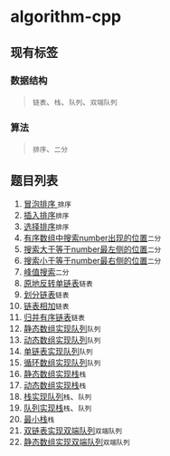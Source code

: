 # algorithm-cpp
## 现有标签
### 数据结构
> `链表`、`栈`、`队列`、`双端队列`
### 算法
> `排序`、`二分`
## 题目列表

1.   [冒泡排序 ](https://github.com/zhc-ultra/algorithm-cpp/blob/main/cpp001_bubble_sort/bubble_sort.cpp)`排序`
2.   [插入排序](https://github.com/zhc-ultra/algorithm-cpp/blob/main/cpp002_insert_sort/insert_sort.cpp)`排序`
3.   [选择排序](https://github.com/zhc-ultra/algorithm-cpp/blob/main/cpp003_select_sort/select_sort.cpp)`排序`
4.   [有序数组中搜索number出现的位置](https://github.com/zhc-ultra/algorithm-cpp/blob/main/cpp004_search_number/search_number.cpp)`二分`
5.   [搜索大于等于number最左侧的位置](https://github.com/zhc-ultra/algorithm-cpp/blob/main/cpp005_search_greater_number/search_greater_number.cpp)`二分`
6.   [搜索小于等于number最右侧的位置](https://github.com/zhc-ultra/algorithm-cpp/blob/main/cpp006_search_less_number/search_less_number.cpp)`二分`
7.   [峰值搜索](https://github.com/zhc-ultra/algorithm-cpp/blob/main/cpp007_search_peak/search_peak.cpp)`二分`
8.   [原地反转单链表](https://github.com/zhc-ultra/algorithm-cpp/blob/main/cpp008_reverse/reverse.cpp)`链表`
9.   [划分链表](https://github.com/zhc-ultra/algorithm-cpp/blob/main/cpp009_partition/partition.cpp)`链表`
10.   [链表相加](https://github.com/zhc-ultra/algorithm-cpp/blob/main/cpp010_two_sum/two_sum.cpp)`链表`
11.   [归并有序链表](https://github.com/zhc-ultra/algorithm-cpp/blob/main/cpp011_merge_two_sorted/merge_two_sorted.cpp)`链表`
12.   [静态数组实现队列](https://github.com/zhc-ultra/algorithm-cpp/blob/main/cpp012_static_array_queue/static_array_queue.cpp)`队列`
13.   [动态数组实现队列](https://github.com/zhc-ultra/algorithm-cpp/blob/main/cpp013_dynamic_array_queue/dynamic_array_queue.cpp)`队列`
14.   [单链表实现队列](https://github.com/zhc-ultra/algorithm-cpp/blob/main/cpp014_linked_queue/linked_queue.cpp)`队列`
15.   [循环数组实现队列](https://github.com/zhc-ultra/algorithm-cpp/blob/main/cpp015_circulate_array_queue/circulate_array_queue.cpp)`队列`
16.   [静态数组实现栈](https://github.com/zhc-ultra/algorithm-cpp/blob/main/cpp016_static_array_stack/static_array_stack.cpp)`栈`
17.   [动态数组实现栈](https://github.com/zhc-ultra/algorithm-cpp/blob/main/cpp017_dynamic_array_stack/dynamic_array_stack.cpp)`栈`
18.   [栈实现队列](https://github.com/zhc-ultra/algorithm-cpp/blob/main/cpp018_stack_impl_queue/stack_impl_queue.cpp)`栈`、`队列`
19.   [队列实现栈](https://github.com/zhc-ultra/algorithm-cpp/blob/main/cpp019_queue_impl_stack/queue_impl_stack.cpp)`栈`、`队列`
20.   [最小栈](https://github.com/zhc-ultra/algorithm-cpp/blob/main/cpp020_min_stack/min_stack.cpp)`栈`
21.   [双链表实现双端队列](#)`双端队列`
22.   [静态数组实现双端队列](https://github.com/zhc-ultra/algorithm-cpp/blob/main/cpp022_static_array_impl_dequeue/static_array_impl_dequeue.cpp)`双端队列`
